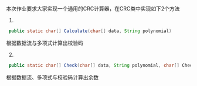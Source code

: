 本次作业要求大家实现一个通用的CRC计算器，在CRC类中实现如下2个方法

1.

``` java
 public static char[] Calculate(char[] data, String polynomial)
```

根据数据流与多项式计算出校验码

2.

``` java
 public static char[] Check(char[] data, String polynomial, char[] CheckCode)
```

根据数据流、多项式与校验码计算出余数
